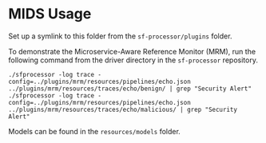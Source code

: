 # MIDS Usage

Set up a symlink to this folder from the `sf-processor/plugins` folder.

To demonstrate the Microservice-Aware Reference Monitor (MRM), run the following command from the driver directory in the `sf-processor` repository.

    ./sfprocessor -log trace -config=../plugins/mrm/resources/pipelines/echo.json ../plugins/mrm/resources/traces/echo/benign/ | grep "Security Alert"
    ./sfprocessor -log trace -config=../plugins/mrm/resources/pipelines/echo.json ../plugins/mrm/resources/traces/echo/malicious/ | grep "Security Alert"

Models can be found in the `resources/models` folder.
